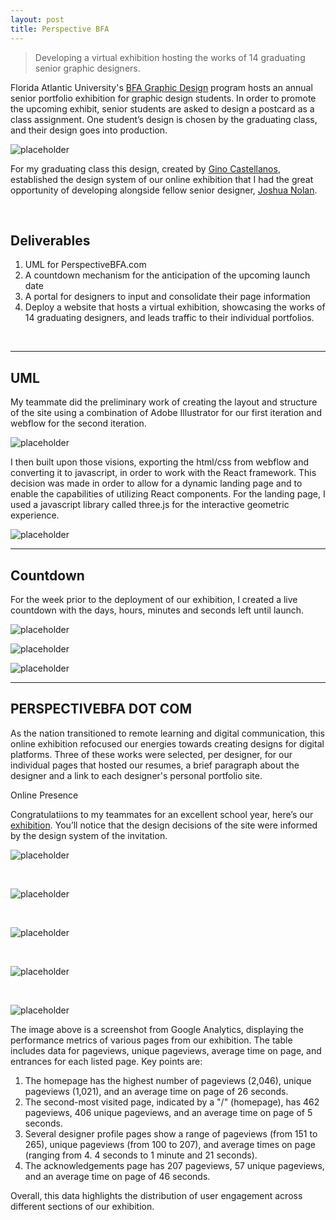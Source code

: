 ```yaml
---
layout: post
title: Perspective BFA
---
```


> Developing a virtual exhibition hosting the works of 14 graduating senior graphic designers.

Florida Atlantic University's [BFA Graphic Design](https://www.fau.edu/artsandletters/vaah/bfa-gd/) program hosts an annual senior portfolio exhibition for graphic design students. In order to promote the upcoming exhibit, senior students are asked to design a postcard as a class assignment. One student’s design is chosen by the graduating class, and their design goes into production. 

![placeholder](/assets/img/pbfa9.png "Large example image")

For my graduating class this design, created by [Gino Castellanos](https://www.behance.net/gcastellanos), established the design system of our online exhibition that I had the great opportunity of developing alongside fellow senior designer, [Joshua Nolan](https://www.behance.net/joshuanolan).

<br/>

## Deliverables

1. UML for PerspectiveBFA.com
2. A countdown mechanism for the anticipation of the upcoming launch date
3. A portal for designers to input and consolidate their page information
4. Deploy a website that hosts a virtual exhibition, showcasing the works of 14 graduating designers, and leads traffic to their individual portfolios.

<br/>

-----

## UML

My teammate did the preliminary work of creating the layout and structure of the site using a combination of Adobe Illustrator for our first iteration and webflow for the second iteration. 

![placeholder](/assets/img/pbfa1.png "Large example image")

I then built upon those visions, exporting the html/css from webflow and converting it to javascript, in order to work with the React framework. This decision was made in order to allow for a dynamic landing page and to enable the capabilities of utilizing React components. For the landing page, I used a javascript library called three.js for the interactive geometric experience.


![placeholder](/assets/img/pbfa10.png "Large example image")


-----

## Countdown

For the week prior to the deployment of our exhibition, I created a live countdown with the days, hours, minutes and seconds left until launch.


![placeholder](/assets/img/pbfa2.png "Large example image") 

![placeholder](/assets/img/pbfa7.png "Large example image") 

![placeholder](/assets/img/pbfa8.png "Large example image") 



-----

## PERSPECTIVEBFA DOT COM

As the nation transitioned to remote learning and digital communication, this online exhibition refocused our energies towards creating designs for digital platforms. Three of these works were selected, per designer, for our individual pages that hosted our resumes, a brief paragraph about the designer and a link to each designer's personal portfolio site.


Online Presence

Congratulatiions to my teammates for an excellent school year, here’s our [exhibition](https://perspectivebfa.com/home/). You’ll notice that the design decisions of the site were informed by the design system of the invitation.  

![placeholder](/assets/img/pbfa.gif "Large example image")

<br/>

![placeholder](/assets/img/pbfa6.png "Large example image")

<br/>

![placeholder](/assets/img/pbfa3.png "Large example image")

<br/>

![placeholder](/assets/img/pbfa4.png "Large example image")

<br/>

![placeholder](/assets/img/pbfa11.png "Large example image")

The image above is a screenshot from Google Analytics, displaying the performance metrics of various pages from our exhibition. The table includes data for pageviews, unique pageviews, average time on page, and entrances for each listed page. Key points are:

1. The homepage has the highest number of pageviews (2,046), unique pageviews (1,021), and an average time on page of 26 seconds.
2. The second-most visited page, indicated by a "/" (homepage), has 462 pageviews, 406 unique pageviews, and an average time on page of 5 seconds.
3. Several designer profile pages show a range of pageviews (from 151 to 265), unique pageviews (from 100 to 207), and average times on page (ranging from 4. 4 seconds to 1 minute and 21 seconds).
4. The acknowledgements page has 207 pageviews, 57 unique pageviews, and an average time on page of 46 seconds.

Overall, this data highlights the distribution of user engagement across different sections of our exhibition.


